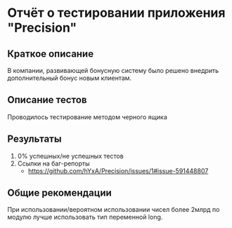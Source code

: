 # Отчёт о тестировании приложения "Precision"

## Краткое описание

В компании, развивающей бонусную систему было решено внедрить дополнительный бонус новым клиентам.

## Описание тестов

Проводилось тестирование методом черного ящика

## Результаты

1. 0% успешных/не успешных тестов
2. Ссылки на баг-репорты
    - https://github.com/hYxA/Precision/issues/1#issue-591448807

## Общие рекомендации

При использовании/вероятном использовании чисел более 2млрд по модулю лучше использовать тип переменной long.
